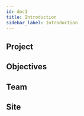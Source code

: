 ```yaml
---
id: doc1
title: Introduction
sidebar_label: Introduction
---
```


## Project

## Objectives

## Team

## Site
